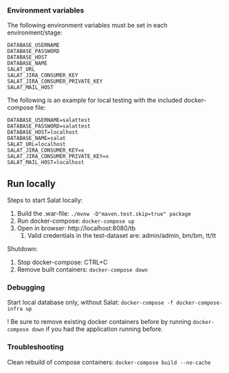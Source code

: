 ### Environment variables

The following environment variables must be set in each environment/stage:

```
DATABASE_USERNAME
DATABASE_PASSWORD
DATABASE_HOST
DATABASE_NAME
SALAT_URL
SALAT_JIRA_CONSUMER_KEY
SALAT_JIRA_CONSUMER_PRIVATE_KEY
SALAT_MAIL_HOST
```

The following is an example for local testing with the included docker-compose file:

```
DATABASE_USERNAME=salattest
DATABASE_PASSWORD=salattest
DATABASE_HOST=localhost
DATABASE_NAME=salat
SALAT_URL=localhost
SALAT_JIRA_CONSUMER_KEY=x
SALAT_JIRA_CONSUMER_PRIVATE_KEY=x
SALAT_MAIL_HOST=localhost
```

## Run locally

Steps to start Salat locally:

1. Build the .war-file: `./mvnw -D"maven.test.skip=true" package`
2. Run docker-compose: `docker-compose up`
3. Open in browser: http://localhost:8080/tb
   1. Valid credentials in the test-dataset are: admin/admin, bm/bm, tt/tt

Shutdown:
1. Stop docker-compose: CTRL+C
2. Remove built containers: `docker-compose down`

### Debugging
Start local database only, without Salat:
`docker-compose -f docker-compose-infra up`

! Be sure to remove existing docker containers before by running `docker-compose down` if you had the application running before.


### Troubleshooting

Clean rebuild of compose containers: `docker-compose build --no-cache`